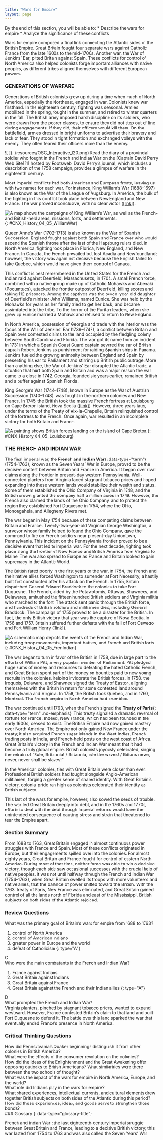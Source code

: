 ```yaml
---
title: "Wars for Empire"
layout: page
---
```



<div data-type="abstract" markdown="1">
By the end of this section, you will be able to:
* Describe the wars for empire
* Analyze the significance of these conflicts

</div>

Wars for empire composed a final link connecting the Atlantic sides of the British Empire. Great Britain fought four separate wars against Catholic France from the late 1600s to the mid-1700s. Another war, the War of Jenkins’ Ear, pitted Britain against Spain. These conflicts for control of North America also helped colonists forge important alliances with native peoples, as different tribes aligned themselves with different European powers.

### GENERATIONS OF WARFARE

Generations of British colonists grew up during a time when much of North America, especially the Northeast, engaged in war. Colonists knew war firsthand. In the eighteenth century, fighting was seasonal. Armies mobilized in the spring, fought in the summer, and retired to winter quarters in the fall. The British army imposed harsh discipline on its soldiers, who were drawn from the poorer classes, to ensure they did not step out of line during engagements. If they did, their officers would kill them. On the battlefield, armies dressed in bright uniforms to advertise their bravery and lack of fear. They stood in tight formation and exchanged volleys with the enemy. They often feared their officers more than the enemy.

<div data-type="note" data-has-label="true" class="history click-and-explore" data-label="Click and Explore" markdown="1">
<span data-type="media" data-alt=" "> ![ ](../resources/OSC_Interactive_120.png) </span>
Read the diary of a provincial soldier who fought in the French and Indian War on the [Captain David Perry Web Site][1] hosted by Rootsweb. David Perry’s journal, which includes a description of the 1758 campaign, provides a glimpse of warfare in the eighteenth century.

</div>

Most imperial conflicts had both American and European fronts, leaving us with two names for each war. For instance, King William’s War (1688–1697) is also known as the War of the League of Augsburg. In America, the bulk of the fighting in this conflict took place between New England and New France. The war proved inconclusive, with no clear victor ([\[link\]](#CNX_History_04_05_WilliamWar)).

 ![A map shows the campaigns of King William&#x2019;s War, as well as the French- and British-held areas, missions, forts, and settlements.](../resources/CNX_History_04_05_WilliamWar.jpg "This map shows the French and British armies&#x2019; movements during King William&#x2019;s War, in which there was no clear victor."){: #CNX_History_04_05_WilliamWar}

Queen Anne’s War (1702–1713) is also known as the War of Spanish Succession. England fought against both Spain and France over who would ascend the Spanish throne after the last of the Hapsburg rulers died. In North America, fighting took place in Florida, New England, and New France. In Canada, the French prevailed but lost Acadia and Newfoundland; however, the victory was again not decisive because the English failed to take Quebec, which would have given them control of Canada.

This conflict is best remembered in the United States for the French and Indian raid against Deerfield, Massachusetts, in 1704. A small French force, combined with a native group made up of Catholic Mohawks and Abenaki (Pocumtucs), attacked the frontier outpost of Deerfield, killing scores and taking 112 prisoners. Among the captives was the seven-year-old daughter of Deerfield’s minister John Williams, named Eunice. She was held by the Mohawks for years as her family tried to get her back, and became assimilated into the tribe. To the horror of the Puritan leaders, when she grew up Eunice married a Mohawk and refused to return to New England.

In North America, possession of Georgia and trade with the interior was the focus of the War of Jenkins’ Ear (1739–1742), a conflict between Britain and Spain over contested claims to the land occupied by the fledgling colony between South Carolina and Florida. The war got its name from an incident in 1731 in which a Spanish Coast Guard captain severed the ear of British captain Robert Jenkins as punishment for raiding Spanish ships in Panama. Jenkins fueled the growing animosity between England and Spain by presenting his ear to Parliament and stirring up British public outrage. More than anything else, the War of Jenkins’ Ear disrupted the Atlantic trade, a situation that hurt both Spain and Britain and was a major reason the war came to a close in 1742. Georgia, founded six years earlier, remained British and a buffer against Spanish Florida.

King George’s War (1744–1748), known in Europe as the War of Austrian Succession (1740–1748), was fought in the northern colonies and New France. In 1745, the British took the massive French fortress at Louisbourg on Cape Breton Island, Nova Scotia ([\[link\]](#CNX_History_04_05_Louisbourg)). However, three years later, under the terms of the Treaty of Aix-la-Chapelle, Britain relinquished control of the fortress to the French. Once again, war resulted in an incomplete victory for both Britain and France.

 ![A painting shows British forces landing on the island of Cape Breton.](../resources/CNX_History_04_05_Louisbourg.jpg "In this 1747 painting by J. Stevens, View of the landing of the New England forces in ye expedition against Cape Breton, British forces land on the island of Cape Breton to capture Fort Louisbourg."){: #CNX_History_04_05_Louisbourg}

### THE FRENCH AND INDIAN WAR

The final imperial war, the **French and Indian War**{: data-type="term"} (1754–1763), known as the Seven Years’ War in Europe, proved to be the decisive contest between Britain and France in America. It began over rival claims along the frontier in present-day western Pennsylvania. Well-connected planters from Virginia faced stagnant tobacco prices and hoped expanding into these western lands would stabilize their wealth and status. Some of them established the Ohio Company of Virginia in 1748, and the British crown granted the company half a million acres in 1749. However, the French also claimed the lands of the Ohio Company, and to protect the region they established Fort Duquesne in 1754, where the Ohio, Monongahela, and Allegheny Rivers met.

The war began in May 1754 because of these competing claims between Britain and France. Twenty-two-year-old Virginian George Washington, a surveyor whose family helped to found the Ohio Company, gave the command to fire on French soldiers near present-day Uniontown, Pennsylvania. This incident on the Pennsylvania frontier proved to be a decisive event that led to imperial war. For the next decade, fighting took place along the frontier of New France and British America from Virginia to Maine. The war also spread to Europe as France and Britain looked to gain supremacy in the Atlantic World.

The British fared poorly in the first years of the war. In 1754, the French and their native allies forced Washington to surrender at Fort Necessity, a hastily built fort constructed after his attack on the French. In 1755, Britain dispatched General Edward Braddock to the colonies to take Fort Duquesne. The French, aided by the Potawotomis, Ottawas, Shawnees, and Delawares, ambushed the fifteen hundred British soldiers and Virginia militia who marched to the fort. The attack sent panic through the British force, and hundreds of British soldiers and militiamen died, including General Braddock. The campaign of 1755 proved to be a disaster for the British. In fact, the only British victory that year was the capture of Nova Scotia. In 1756 and 1757, Britain suffered further defeats with the fall of Fort Oswego and Fort William Henry ([\[link\]](#CNX_History_04_05_FrenIndian)).

 ![A schematic map depicts the events of the French and Indian War, including troop movements, important battles, and French and British forts.](../resources/CNX_History_04_05_FrenIndian.jpg "This schematic map depicts the events of the French and Indian War. Note the scarcity of British victories."){: #CNX_History_04_05_FrenIndian}

The war began to turn in favor of the British in 1758, due in large part to the efforts of William Pitt, a very popular member of Parliament. Pitt pledged huge sums of money and resources to defeating the hated Catholic French, and Great Britain spent part of the money on bounties paid to new young recruits in the colonies, helping invigorate the British forces. In 1758, the Iroquois, Delaware, and Shawnee signed the Treaty of Easton, aligning themselves with the British in return for some contested land around Pennsylvania and Virginia. In 1759, the British took Quebec, and in 1760, Montreal. The French empire in North America had crumbled.

The war continued until 1763, when the French signed the **Treaty of Paris**{: data-type="term" .no-emphasis}. This treaty signaled a dramatic reversal of fortune for France. Indeed, New France, which had been founded in the early 1600s, ceased to exist. The British Empire had now gained mastery over North America. The Empire not only gained New France under the treaty; it also acquired French sugar islands in the West Indies, French trading posts in India, and French-held posts on the west coast of Africa. Great Britain’s victory in the French and Indian War meant that it had become a truly global empire. British colonists joyously celebrated, singing the refrain of “Rule, Britannia! / Britannia, rule the waves! / Britons never, never, never shall be slaves!”

In the American colonies, ties with Great Britain were closer than ever. Professional British soldiers had fought alongside Anglo-American militiamen, forging a greater sense of shared identity. With Great Britain’s victory, colonial pride ran high as colonists celebrated their identity as British subjects.

This last of the wars for empire, however, also sowed the seeds of trouble. The war led Great Britain deeply into debt, and in the 1760s and 1770s, efforts to deal with the debt through imperial reforms would have the unintended consequence of causing stress and strain that threatened to tear the Empire apart.

### Section Summary

From 1688 to 1763, Great Britain engaged in almost continuous power struggles with France and Spain. Most of these conflicts originated in Europe, but their engagements spilled over into the colonies. For almost eighty years, Great Britain and France fought for control of eastern North America. During most of that time, neither force was able to win a decisive victory, though each side saw occasional successes with the crucial help of native peoples. It was not until halfway through the French and Indian War (1754–1763), when Great Britain swelled its troops with more volunteers and native allies, that the balance of power shifted toward the British. With the 1763 Treaty of Paris, New France was eliminated, and Great Britain gained control of all the lands north of Florida and east of the Mississippi. British subjects on both sides of the Atlantic rejoiced.

### Review Questions

<div data-type="exercise">
<div data-type="problem" markdown="1">
What was the primary goal of Britain’s wars for empire from 1688 to 1763?

1.  control of North America
2.  control of American Indians
3.  greater power in Europe and the world
4.  defeat of Catholicism
{: type="A"}

</div>
<div data-type="solution" markdown="1">
C

</div>
</div>

<div data-type="exercise">
<div data-type="problem" markdown="1">
Who were the main combatants in the French and Indian War?

1.  France against Indians
2.  Great Britain against Indians
3.  Great Britain against France
4.  Great Britain against the French and their Indian allies
{: type="A"}

</div>
<div data-type="solution" markdown="1">
D

</div>
</div>

<div data-type="exercise">
<div data-type="problem" markdown="1">
What prompted the French and Indian War?

</div>
<div data-type="solution" markdown="1">
Virginia planters, pinched by stagnant tobacco prices, wanted to expand westward. However, France contested Britain’s claim to that land and built Fort Duquesne to defend it. The battle over this land sparked the war that eventually ended France’s presence in North America.

</div>
</div>

### Critical Thinking Questions

<div data-type="exercise">
<div data-type="problem" markdown="1">
How did Pennsylvania’s Quaker beginnings distinguish it from other colonies in British America?

</div>
</div>

<div data-type="exercise">
<div data-type="problem" markdown="1">
What were the effects of the consumer revolution on the colonies?

</div>
</div>

<div data-type="exercise">
<div data-type="problem" markdown="1">
How did the ideas of the Enlightenment and the Great Awakening offer opposing outlooks to British Americans? What similarities were there between the two schools of thought?

</div>
</div>

<div data-type="exercise">
<div data-type="problem" markdown="1">
What was the impact of the wars for empire in North America, Europe, and the world?

</div>
</div>

<div data-type="exercise">
<div data-type="problem" markdown="1">
What role did Indians play in the wars for empire?

</div>
</div>

<div data-type="exercise">
<div data-type="problem" markdown="1">
What shared experiences, intellectual currents, and cultural elements drew together British subjects on both sides of the Atlantic during this period? How did these experiences, ideas, and goods serve to strengthen those bonds?

</div>
</div>

<div data-type="glossary" markdown="1">
### Glossary
{: data-type="glossary-title"}

French and Indian War
: the last eighteenth-century imperial struggle between Great Britain and France, leading to a decisive British victory; this war lasted from 1754 to 1763 and was also called the Seven Years’ War

</div>



[1]: http://openstaxcollege.org/l/DPerry
